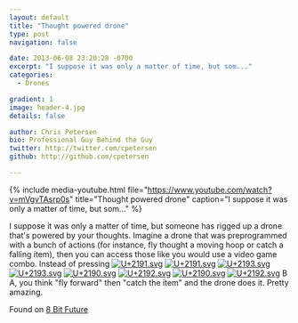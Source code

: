 ```yaml
---
layout: default
title: "Thought powered drone"
type: post
navigation: false

date: 2013-06-08 23:20:28 -0700
excerpt: "I suppose it was only a matter of time, but som..."
categories:
  - Drones

gradient: 1
image: header-4.jpg
details: false

author: Chris Petersen
bio: Professional Guy Behind the Guy
twitter: http://twitter.com/cpetersen
github: http://github.com/cpetersen

---
```


{% include media-youtube.html file="https://www.youtube.com/watch?v=mVgvTAsrp0s" title="Thought powered drone" caption="I suppose it was only a matter of time, but som..." %}

I suppose it was only a matter of time, but someone has rigged up a drone that's powered by your thoughts. Imagine a drone that was preprogrammed with a bunch of actions (for instance, fly thought a moving hoop or catch a falling item), then you can access those like you would use a video game combo. Instead of pressing  [![U+2191.svg](/attachments/9e5bbd68d17c24f8c3873e8709c3fa13/image.png)](http://en.wikipedia.org/wiki/File:U%2B2191.svg)   [![U+2191.svg](/attachments/9e5bbd68d17c24f8c3873e8709c3fa13/image.png)](http://en.wikipedia.org/wiki/File:U%2B2191.svg)   [![U+2193.svg](/attachments/373ac27b4469e68b9ccf5d845c10b6da/image.png)](http://en.wikipedia.org/wiki/File:U%2B2193.svg)  [![U+2193.svg](/attachments/373ac27b4469e68b9ccf5d845c10b6da/image.png)](http://en.wikipedia.org/wiki/File:U%2B2193.svg)  [![U+2190.svg](/attachments/83eafaa85424ee00bf84adbcae2a8959/image.png)](http://en.wikipedia.org/wiki/File:U%2B2190.svg)  [![U+2192.svg](/attachments/8b198308d2418f1f2667571f4fa49ade/image.png)](http://en.wikipedia.org/wiki/File:U%2B2192.svg)  [![U+2190.svg](/attachments/83eafaa85424ee00bf84adbcae2a8959/image.png)](http://en.wikipedia.org/wiki/File:U%2B2190.svg)  [![U+2192.svg](/attachments/8b198308d2418f1f2667571f4fa49ade/image.png)](http://en.wikipedia.org/wiki/File:U%2B2192.svg)  B A, you think "fly forward" then "catch the item" and the drone does it. Pretty amazing.

 Found on  [8 Bit Future](http://8bitfuture.com/post/52481038809/video-thought-powered-quadrocopter)  

 
